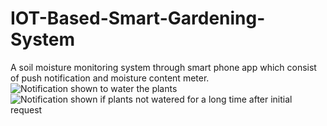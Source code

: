 # IOT-Based-Smart-Gardening-System
A soil moisture monitoring system through smart phone app which consist of push notification and moisture content meter.
![_Notification shown to water the plants_](https://user-images.githubusercontent.com/47685098/84566835-ef9b0a80-ad91-11ea-81f0-07fc0028db86.png)
![_Notification shown if plants not watered for a long time after initial request_](https://user-images.githubusercontent.com/47685098/84566849-0e010600-ad92-11ea-8cb0-646595e7daea.png)
